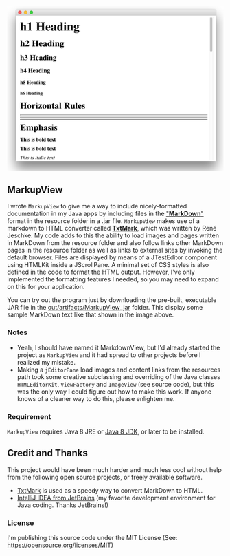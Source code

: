 <p align="center"><img src="https://github.com/wholder/MarkupView/blob/master/images/MarkupView%20Screenshot.png"></p>

## MarkupView

I wrote `MarkupView` to give me a way to include nicely-formatted documentation in my Java apps by including files in the ["**MarkDown**"](https://en.wikipedia.org/wiki/Markdown) format in the resource folder in a .jar file.  `MarkupView` makes use of a markdown to HTML converter called [**TxtMark**](https://github.com/rjeschke/txtmark), which was written by René Jeschke.  My code adds to this the ability to load images and pages written in MarkDown from the resource folder and also follow links other MarkDown pages in the resource folder as well as links to external sites by invoking the default browser.  Files are displayed by means of a JTestEditor component using HTMLKit inside a JScrollPane.  A minimal set of CSS styles is also defined in the code to format the HTML output.  However, I've only implemented the formatting features I needed, so you may need to expand on this for your application.

You can try out the program just by downloading the pre-built, executable JAR file in the [out/artifacts/MarkupView_jar](https://github.com/wholder/MarkupView/tree/master/out/artifacts/MarkupView_jar) folder.  This display some sample MarkDown text like that shown in the image above.

### Notes
 * Yeah, I should have named it MarkdownView, but I'd already started the project as `MarkupView` and it had spread to other projects before I realized my mistake.
 * Making a `jEditorPane` load images and content links from the resources path took some creative subclassing and overriding of the Java classes `HTMLEditorKit`, `ViewFactory` and `ImageView` (see source code), but this was the only way I could figure out how to make this work.  If anyone knows of a cleaner way to do this, please enlighten me.
 
### Requirement

`MarkupView` requires Java 8 JRE or [Java 8 JDK](http://www.oracle.com/technetwork/java/javase/downloads/jdk8-downloads-2133151.html), or later to be installed.

## Credit and Thanks
This project would have been much harder and much less cool without help from the following open source projects, or freely available software.
- [TxtMark](https://github.com/rjeschke/txtmark) is used as a speedy way to convert MarkDown to HTML.
- [IntelliJ IDEA from JetBrains](https://www.jetbrains.com/idea/) (my favorite development environment for Java coding. Thanks JetBrains!)

### License

I'm publishing this source code under the MIT License (See: https://opensource.org/licenses/MIT)